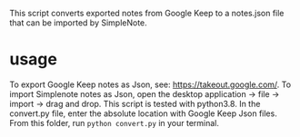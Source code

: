 This script converts exported notes from Google Keep to a notes.json file that can be imported by SimpleNote.

# usage
To export Google Keep notes as Json, see: https://takeout.google.com/.
To import Simplenote notes as Json, open the desktop application -> file -> import -> drag and drop.
This script is tested with python3.8. 
In the convert.py file, enter the absolute location with Google Keep Json files. 
From this folder, run ```python convert.py``` in your terminal.
